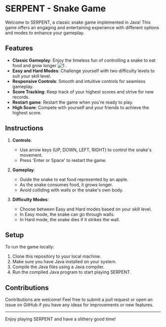 # SERPENT - Snake Game

Welcome to SERPENT, a classic snake game implemented in Java! This game offers an engaging and entertaining experience with different options and modes to enhance your gameplay.

## Features
 
- **Classic Gameplay**: Enjoy the timeless fun of controlling a snake to eat food and grow longer ![1](https://github.com/whatisfahad/Serpent2.0/assets/143032062/acee07bc-d8b9-4348-8866-f259005bc6d5)
.
- **Easy and Hard Modes**: Challenge yourself with two difficulty levels to suit your skill level.
- **Responsive Controls**: Smooth and intuitive controls for seamless gameplay.
- **Score Tracking**: Keep track of your highest scores and strive for new records.
- **Restart game**: Restart the game when you're ready to play.
- **High Score**: Compete with yourself and your friends to achieve the highest score.

## Instructions

1. **Controls**:
   - Use arrow keys (UP, DOWN, LEFT, RIGHT) to control the snake's movement.
   - Press 'Enter or Space' to restart the game.

2. **Gameplay**:
   - Guide the snake to eat food represented by an apple.
   - As the snake consumes food, it grows longer.
   - Avoid colliding with walls or the snake's own body.

3. **Difficulty Modes**:
   - Choose between Easy and Hard modes based on your skill level.
   - In Easy mode, the snake can go through walls.
   - In Hard mode, the snake dies if it strikes the wall.

## Setup

To run the game locally:

1. Clone this repository to your local machine.
2. Make sure you have Java installed on your system.
3. Compile the Java files using a Java compiler.
4. Run the compiled Java program to start playing SERPENT.

## Contributions

Contributions are welcome! Feel free to submit a pull request or open an issue on GitHub if you have any ideas for improvements or new features.


---

Enjoy playing SERPENT and have a slithery good time!
